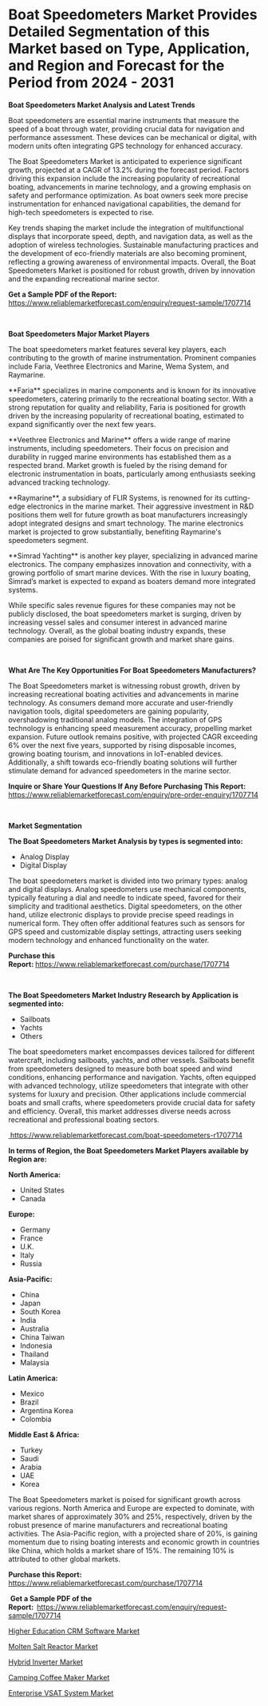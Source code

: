 <p><h1>Boat Speedometers Market Provides Detailed Segmentation of this Market based on Type, Application, and Region and Forecast for the Period from 2024 - 2031</h1></p><p><strong>Boat Speedometers Market Analysis and Latest Trends</strong></p>
<p><p>Boat speedometers are essential marine instruments that measure the speed of a boat through water, providing crucial data for navigation and performance assessment. These devices can be mechanical or digital, with modern units often integrating GPS technology for enhanced accuracy.</p><p>The Boat Speedometers Market is anticipated to experience significant growth, projected at a CAGR of 13.2% during the forecast period. Factors driving this expansion include the increasing popularity of recreational boating, advancements in marine technology, and a growing emphasis on safety and performance optimization. As boat owners seek more precise instrumentation for enhanced navigational capabilities, the demand for high-tech speedometers is expected to rise.</p><p>Key trends shaping the market include the integration of multifunctional displays that incorporate speed, depth, and navigation data, as well as the adoption of wireless technologies. Sustainable manufacturing practices and the development of eco-friendly materials are also becoming prominent, reflecting a growing awareness of environmental impacts. Overall, the Boat Speedometers Market is positioned for robust growth, driven by innovation and the expanding recreational marine sector.</p></p>
<p><strong>Get a Sample PDF of the Report:&nbsp;</strong> <a href="https://www.reliablemarketforecast.com/enquiry/request-sample/1707714?utm_campaign=1140&utm_medium=2&utm_source=Github&utm_content=ia&utm_term=07102024&utm_id=boat-speedometers">https://www.reliablemarketforecast.com/enquiry/request-sample/1707714</a></p>
<p>&nbsp;</p>
<p><strong>Boat Speedometers Major Market Players</strong></p>
<p><p>The boat speedometers market features several key players, each contributing to the growth of marine instrumentation. Prominent companies include Faria, Veethree Electronics and Marine, Wema System, and Raymarine.</p><p>**Faria** specializes in marine components and is known for its innovative speedometers, catering primarily to the recreational boating sector. With a strong reputation for quality and reliability, Faria is positioned for growth driven by the increasing popularity of recreational boating, estimated to expand significantly over the next few years.</p><p>**Veethree Electronics and Marine** offers a wide range of marine instruments, including speedometers. Their focus on precision and durability in rugged marine environments has established them as a respected brand. Market growth is fueled by the rising demand for electronic instrumentation in boats, particularly among enthusiasts seeking advanced tracking technology.</p><p>**Raymarine**, a subsidiary of FLIR Systems, is renowned for its cutting-edge electronics in the marine market. Their aggressive investment in R&D positions them well for future growth as boat manufacturers increasingly adopt integrated designs and smart technology. The marine electronics market is projected to grow substantially, benefiting Raymarine's speedometers segment.</p><p>**Simrad Yachting** is another key player, specializing in advanced marine electronics. The company emphasizes innovation and connectivity, with a growing portfolio of smart marine devices. With the rise in luxury boating, Simrad’s market is expected to expand as boaters demand more integrated systems.</p><p>While specific sales revenue figures for these companies may not be publicly disclosed, the boat speedometers market is surging, driven by increasing vessel sales and consumer interest in advanced marine technology. Overall, as the global boating industry expands, these companies are poised for significant growth and market share gains.</p></p>
<p>&nbsp;</p>
<p><strong>What Are The Key Opportunities For Boat Speedometers Manufacturers?</strong></p>
<p><p>The Boat Speedometers market is witnessing robust growth, driven by increasing recreational boating activities and advancements in marine technology. As consumers demand more accurate and user-friendly navigation tools, digital speedometers are gaining popularity, overshadowing traditional analog models. The integration of GPS technology is enhancing speed measurement accuracy, propelling market expansion. Future outlook remains positive, with projected CAGR exceeding 6% over the next five years, supported by rising disposable incomes, growing boating tourism, and innovations in IoT-enabled devices. Additionally, a shift towards eco-friendly boating solutions will further stimulate demand for advanced speedometers in the marine sector.</p></p>
<p><strong>Inquire or Share Your Questions If Any Before Purchasing This Report:</strong> <a href="https://www.reliablemarketforecast.com/enquiry/pre-order-enquiry/1707714?utm_campaign=1140&utm_medium=2&utm_source=Github&utm_content=ia&utm_term=07102024&utm_id=boat-speedometers">https://www.reliablemarketforecast.com/enquiry/pre-order-enquiry/1707714</a></p>
<p>&nbsp;</p>
<p><strong>Market Segmentation</strong></p>
<p><strong>The Boat Speedometers Market Analysis by types is segmented into:</strong></p>
<p><ul><li>Analog Display</li><li>Digital Display</li></ul></p>
<p><p>The boat speedometers market is divided into two primary types: analog and digital displays. Analog speedometers use mechanical components, typically featuring a dial and needle to indicate speed, favored for their simplicity and traditional aesthetics. Digital speedometers, on the other hand, utilize electronic displays to provide precise speed readings in numerical form. They often offer additional features such as sensors for GPS speed and customizable display settings, attracting users seeking modern technology and enhanced functionality on the water.</p></p>
<p><strong>Purchase this Report:&nbsp;</strong><a href="https://www.reliablemarketforecast.com/purchase/1707714?utm_campaign=1140&utm_medium=2&utm_source=Github&utm_content=ia&utm_term=07102024&utm_id=boat-speedometers">https://www.reliablemarketforecast.com/purchase/1707714</a></p>
<p>&nbsp;</p>
<p><strong>The Boat Speedometers Market Industry Research by Application is segmented into:</strong></p>
<p><ul><li>Sailboats</li><li>Yachts</li><li>Others</li></ul></p>
<p><p>The boat speedometers market encompasses devices tailored for different watercraft, including sailboats, yachts, and other vessels. Sailboats benefit from speedometers designed to measure both boat speed and wind conditions, enhancing performance and navigation. Yachts, often equipped with advanced technology, utilize speedometers that integrate with other systems for luxury and precision. Other applications include commercial boats and small crafts, where speedometers provide crucial data for safety and efficiency. Overall, this market addresses diverse needs across recreational and professional boating sectors.</p></p>
<p><a href="https://www.reliablemarketforecast.com/boat-speedometers-r1707714?utm_campaign=1140&utm_medium=2&utm_source=Github&utm_content=ia&utm_term=07102024&utm_id=boat-speedometers">&nbsp;https://www.reliablemarketforecast.com/boat-speedometers-r1707714</a></p>
<p><strong>In terms of Region, the Boat Speedometers Market Players available by Region are:</strong></p>
<p>
    <p> <strong> North America: </strong>
        <ul>
            <li>United States</li>
            <li>Canada</li>
        </ul>
        </p> 
    <p> <strong> Europe: </strong>
        <ul>
            <li>Germany</li>
            <li>France</li>
            <li>U.K.</li>
            <li>Italy</li>
            <li>Russia</li>
        </ul>
        </p> 
    <p> <strong> Asia-Pacific: </strong>
        <ul>
            <li>China</li>
            <li>Japan</li>
            <li>South Korea</li>
            <li>India</li>
            <li>Australia</li>
            <li>China Taiwan</li>
            <li>Indonesia</li>
            <li>Thailand</li>
            <li>Malaysia</li>
        </ul>
        </p> 
    <p> <strong> Latin America: </strong>
        <ul>
            <li>Mexico</li>
            <li>Brazil</li>
            <li>Argentina Korea</li>
            <li>Colombia</li>
        </ul>
        </p> 
    <p> <strong> Middle East & Africa: </strong>
        <ul>
            <li>Turkey</li>
            <li>Saudi</li>
            <li>Arabia</li>
            <li>UAE</li>
            <li>Korea</li>
        </ul>
    </p>
    </p>
<p><p>The Boat Speedometers market is poised for significant growth across various regions. North America and Europe are expected to dominate, with market shares of approximately 30% and 25%, respectively, driven by the robust presence of marine manufacturers and recreational boating activities. The Asia-Pacific region, with a projected share of 20%, is gaining momentum due to rising boating interests and economic growth in countries like China, which holds a market share of 15%. The remaining 10% is attributed to other global markets.</p></p>
<p><strong>Purchase this Report: </strong><a href="https://www.reliablemarketforecast.com/purchase/1707714?utm_campaign=1140&utm_medium=2&utm_source=Github&utm_content=ia&utm_term=07102024&utm_id=boat-speedometers">https://www.reliablemarketforecast.com/purchase/1707714</a></p>
<p>&nbsp;<strong>Get a Sample PDF of the Report:&nbsp;&nbsp;</strong><a href="https://www.reliablemarketforecast.com/enquiry/request-sample/1707714?utm_campaign=1140&utm_medium=2&utm_source=Github&utm_content=ia&utm_term=07102024&utm_id=boat-speedometers">https://www.reliablemarketforecast.com/enquiry/request-sample/1707714</a></p>
<p><strong></strong></p>
<p><p><a href="https://www.linkedin.com/pulse/higher-education-crm-software-market-outlook-current-assessment-a6g8e?utm_campaign=1140&utm_medium=2&utm_source=Github&utm_content=ia&utm_term=07102024&utm_id=boat-speedometers">Higher Education CRM Software Market</a></p><p><a href="https://issuu.com/reportprime-2/docs/molten-salt-reactor-market-size-203_5101482db7f495?utm_campaign=1140&utm_medium=2&utm_source=Github&utm_content=ia&utm_term=07102024&utm_id=boat-speedometers">Molten Salt Reactor Market</a></p><p><a href="https://issuu.com/reportprime-2/docs/hybrid-inverter-market-size-2030.pp_3ce6cdb83f9621?utm_campaign=1140&utm_medium=2&utm_source=Github&utm_content=ia&utm_term=07102024&utm_id=boat-speedometers">Hybrid Inverter Market</a></p><p><a href="https://github.com/AKSHATREPORTPRIME/Market-Research-Report-List-6/blob/main/camping-coffee-maker-market.md?utm_campaign=1140&utm_medium=2&utm_source=Github&utm_content=ia&utm_term=07102024&utm_id=boat-speedometers">Camping Coffee Maker Market</a></p><p><a href="https://www.linkedin.com/pulse/enterprise-vsat-system-industry-resonance-115-amplification-jixte?utm_campaign=1140&utm_medium=2&utm_source=Github&utm_content=ia&utm_term=07102024&utm_id=boat-speedometers">Enterprise VSAT System Market</a></p></p>